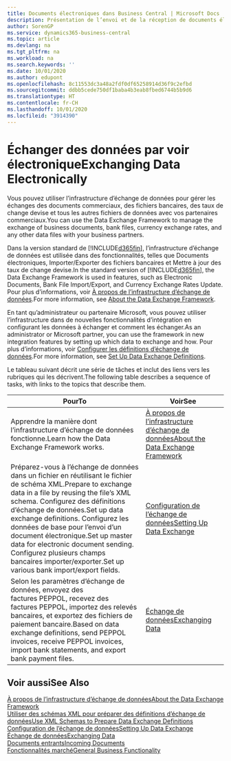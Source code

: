 ```yaml
---
title: Documents électroniques dans Business Central | Microsoft Docs
description: Présentation de l’envoi et de la réception de documents électroniques dans Business Central.
author: SorenGP
ms.service: dynamics365-business-central
ms.topic: article
ms.devlang: na
ms.tgt_pltfrm: na
ms.workload: na
ms.search.keywords: ''
ms.date: 10/01/2020
ms.author: edupont
ms.openlocfilehash: 8c11553dc3a48a2fdf0df65258914d36f9c2efbd
ms.sourcegitcommit: ddbb5cede750df1baba4b3eab8fbed6744b5b9d6
ms.translationtype: HT
ms.contentlocale: fr-CH
ms.lasthandoff: 10/01/2020
ms.locfileid: "3914390"
---
```

# <a name="exchanging-data-electronically"></a><span data-ttu-id="9accd-103">Échanger des données par voir électronique</span><span class="sxs-lookup"><span data-stu-id="9accd-103">Exchanging Data Electronically</span></span>
<span data-ttu-id="9accd-104">Vous pouvez utiliser l’infrastructure d’échange de données pour gérer les échanges des documents commerciaux, des fichiers bancaires, des taux de change devise et tous les autres fichiers de données avec vos partenaires commerciaux.</span><span class="sxs-lookup"><span data-stu-id="9accd-104">You can use the Data Exchange Framework to manage the exchange of business documents, bank files, currency exchange rates, and any other data files with your business partners.</span></span>

<span data-ttu-id="9accd-105">Dans la version standard de [!INCLUDE[d365fin](includes/d365fin_md.md)], l’infrastructure d’échange de données est utilisée dans des fonctionnalités, telles que Documents électroniques, Importer/Exporter des fichiers bancaires et Mettre à jour des taux de change devise.</span><span class="sxs-lookup"><span data-stu-id="9accd-105">In the standard version of [!INCLUDE[d365fin](includes/d365fin_md.md)], the Data Exchange Framework is used in features, such as Electronic Documents, Bank File Import/Export, and Currency Exchange Rates Update.</span></span> <span data-ttu-id="9accd-106">Pour plus d’informations, voir [À propos de l’infrastructure d’échange de données](across-about-the-data-exchange-framework.md).</span><span class="sxs-lookup"><span data-stu-id="9accd-106">For more information, see [About the Data Exchange Framework](across-about-the-data-exchange-framework.md).</span></span>

<span data-ttu-id="9accd-107">En tant qu’administrateur ou partenaire Microsoft, vous pouvez utiliser l’infrastructure dans de nouvelles fonctionnalités d’intégration en configurant les données à échanger et comment les échanger.</span><span class="sxs-lookup"><span data-stu-id="9accd-107">As an administrator or Microsoft partner, you can use the framework in new integration features by setting up which data to exchange and how.</span></span> <span data-ttu-id="9accd-108">Pour plus d’informations, voir [Configurer les définitions d’échange de données](across-how-to-set-up-data-exchange-definitions.md).</span><span class="sxs-lookup"><span data-stu-id="9accd-108">For more information, see [Set Up Data Exchange Definitions](across-how-to-set-up-data-exchange-definitions.md).</span></span>

<span data-ttu-id="9accd-109">Le tableau suivant décrit une série de tâches et inclut des liens vers les rubriques qui les décrivent.</span><span class="sxs-lookup"><span data-stu-id="9accd-109">The following table describes a sequence of tasks, with links to the topics that describe them.</span></span>  

|<span data-ttu-id="9accd-110">Pour</span><span class="sxs-lookup"><span data-stu-id="9accd-110">To</span></span>|<span data-ttu-id="9accd-111">Voir</span><span class="sxs-lookup"><span data-stu-id="9accd-111">See</span></span>|  
|--------|---------|  
|<span data-ttu-id="9accd-112">Apprendre la manière dont l’infrastructure d’échange de données fonctionne.</span><span class="sxs-lookup"><span data-stu-id="9accd-112">Learn how the Data Exchange Framework works.</span></span>|[<span data-ttu-id="9accd-113">À propos de l’infrastructure d’échange de données</span><span class="sxs-lookup"><span data-stu-id="9accd-113">About the Data Exchange Framework</span></span>](across-about-the-data-exchange-framework.md)|  
|<span data-ttu-id="9accd-114">Préparez-vous à l’échange de données dans un fichier en réutilisant le fichier de schéma XML.</span><span class="sxs-lookup"><span data-stu-id="9accd-114">Prepare to exchange data in a file by reusing the file’s XML schema.</span></span> <span data-ttu-id="9accd-115">Configurez des définitions d’échange de données.</span><span class="sxs-lookup"><span data-stu-id="9accd-115">Set up data exchange definitions.</span></span> <span data-ttu-id="9accd-116">Configurez les données de base pour l’envoi d’un document électronique.</span><span class="sxs-lookup"><span data-stu-id="9accd-116">Set up master data for electronic document sending.</span></span> <span data-ttu-id="9accd-117">Configurez plusieurs champs bancaires importer/exporter.</span><span class="sxs-lookup"><span data-stu-id="9accd-117">Set up various bank import/export fields.</span></span>|[<span data-ttu-id="9accd-118">Configuration de l’échange de données</span><span class="sxs-lookup"><span data-stu-id="9accd-118">Setting Up Data Exchange</span></span>](across-set-up-data-exchange.md)|  
|<span data-ttu-id="9accd-119">Selon les paramètres d’échange de données, envoyez des factures PEPPOL, recevez des factures PEPPOL, importez des relevés bancaires, et exportez des fichiers de paiement bancaire.</span><span class="sxs-lookup"><span data-stu-id="9accd-119">Based on data exchange definitions, send PEPPOL invoices, receive PEPPOL invoices, import bank statements, and export bank payment files.</span></span>|[<span data-ttu-id="9accd-120">Échange de données</span><span class="sxs-lookup"><span data-stu-id="9accd-120">Exchanging Data</span></span>](across-exchange-data.md)|  

## <a name="see-also"></a><span data-ttu-id="9accd-121">Voir aussi</span><span class="sxs-lookup"><span data-stu-id="9accd-121">See Also</span></span>  
[<span data-ttu-id="9accd-122">À propos de l’infrastructure d’échange de données</span><span class="sxs-lookup"><span data-stu-id="9accd-122">About the Data Exchange Framework</span></span>](across-about-the-data-exchange-framework.md)  
[<span data-ttu-id="9accd-123">Utiliser des schémas XML pour préparer des définitions d’échange de données</span><span class="sxs-lookup"><span data-stu-id="9accd-123">Use XML Schemas to Prepare Data Exchange Definitions</span></span>](across-how-to-use-xml-schemas-to-prepare-data-exchange-definitions.md)  
[<span data-ttu-id="9accd-124">Configuration de l’échange de données</span><span class="sxs-lookup"><span data-stu-id="9accd-124">Setting Up Data Exchange</span></span>](across-set-up-data-exchange.md)  
[<span data-ttu-id="9accd-125">Échange de données</span><span class="sxs-lookup"><span data-stu-id="9accd-125">Exchanging Data</span></span>](across-exchange-data.md)  
[<span data-ttu-id="9accd-126">Documents entrants</span><span class="sxs-lookup"><span data-stu-id="9accd-126">Incoming Documents</span></span>](across-income-documents.md)  
[<span data-ttu-id="9accd-127">Fonctionnalités marché</span><span class="sxs-lookup"><span data-stu-id="9accd-127">General Business Functionality</span></span>](ui-across-business-areas.md)
